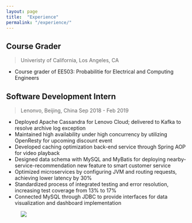```yaml
---
layout: page
title:  "Experience"
permalink: "/experience/"
---
```


## Course Grader
> Univeristy of California, Los Angeles, CA

- Course grader of EE503: Probabilitie for Electrical and Computing Engineers

## Software Development Intern
> Lenonvo, Beijing, China
> Sep 2018 - Feb 2019

- Deployed Apache Cassandra for Lenovo Cloud; delivered to Kafka to resolve archive log exception
- Maintained high availability under high concurrency by utilizing OpenResty for upcoming discount event
- Developed caching optimization back-end service through Spring AOP for video playback
- Designed data schema with MySQL and MyBatis for deploying nearby-service-recommendation new feature
to smart customer service
- Optimized microservices by configuring JVM and routing requests, achieving lower latency by 30%
- Standardized process of integrated testing and error resolution, increasing test coverage from 13% to 17%
- Connected MySQL through JDBC to provide interfaces for data visualization and dashboard implementation

<figure>
    <img src="../../../assets/images/IMG_1092.jpeg" />
</figure>
